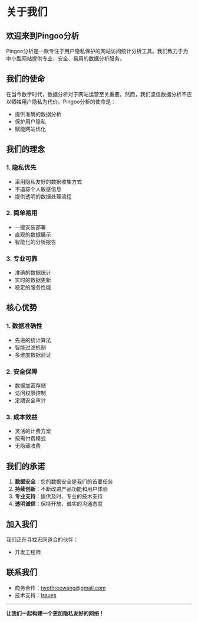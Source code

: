 # 关于我们

## 欢迎来到Pingoo分析

Pingoo分析是一款专注于用户隐私保护的网站访问统计分析工具。我们致力于为中小型网站提供专业、安全、易用的数据分析服务。

## 我们的使命

在当今数字时代，数据分析对于网站运营至关重要。然而，我们坚信数据分析不应以牺牲用户隐私为代价。Pingoo分析的使命是：

- 提供准确的数据分析
- 保护用户隐私
- 赋能网站优化

## 我们的理念

### 1. 隐私优先
- 采用隐私友好的数据收集方式
- 不追踪个人敏感信息
- 提供透明的数据处理流程

### 2. 简单易用
- 一键安装部署
- 直观的数据展示
- 智能化的分析报告

### 3. 专业可靠
- 准确的数据统计
- 实时的数据更新
- 稳定的服务性能

## 核心优势

### 1. 数据准确性
- 先进的统计算法
- 智能过滤机制
- 多维度数据验证

### 2. 安全保障
- 数据加密存储
- 访问权限控制
- 定期安全审计

### 3. 成本效益
- 灵活的计费方案
- 按需付费模式
- 无隐藏收费

## 我们的承诺

1. **数据安全**：您的数据安全是我们的首要任务
2. **持续创新**：不断改进产品功能和用户体验
3. **专业支持**：提供及时、专业的技术支持
4. **透明诚信**：保持开放、诚实的沟通态度

## 加入我们

我们正在寻找志同道合的伙伴：

- 开发工程师

## 联系我们

- 商务合作：twothreewang@gmail.com
- 技术支持：[Issues](https://github.com/TwoThreeWang/pingoo/issues)

---

**让我们一起构建一个更加隐私友好的网络！**
